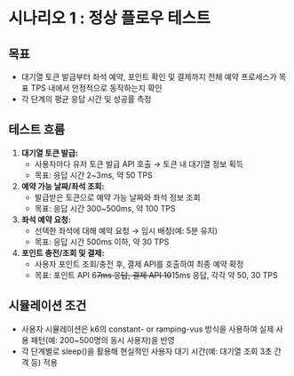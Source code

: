 # 시나리오 1 : 정상 플로우 테스트

## **목표**

* 대기열 토큰 발급부터 좌석 예약, 포인트 확인 및 결제까지 전체 예약 프로세스가 목표 TPS 내에서 안정적으로 동작하는지 확인
* 각 단계의 평균 응답 시간 및 성공률 측정

## **테스트 흐름**

1. **대기열 토큰 발급:**
   * 사용자마다 유저 토큰 발급 API 호출 → 토큰 내 대기열 정보 획득
   * 목표: 응답 시간 2\~3ms, 약 50 TPS
2. **예약 가능 날짜/좌석 조회:**
   * 발급받은 토큰으로 예약 가능 날짜와 좌석 정보 조회
   * 목표: 응답 시간 300\~500ms, 약 100 TPS
3. **좌석 예약 요청:**
   * 선택한 좌석에 대해 예약 요청 → 임시 배정(예: 5분 유지)
   * 목표: 응답 시간 500ms 이하, 약 30 TPS
4. **포인트 충전/조회 및 결제:**
   * 사용자 포인트 조회/충전 후, 결제 API를 호출하여 최종 예약 확정
   * 목표: 포인트 API 6~~7ms 응답, 결제 API 10~~15ms 응답, 각각 약 50, 30 TPS

## **시뮬레이션 조건**

* 사용자 시뮬레이션은 k6의 constant- or ramping-vus 방식을 사용하여 실제 사용 패턴(예: 200\~500명의 동시 사용자)을 반영
* 각 단계별로 sleep()을 활용해 현실적인 사용자 대기 시간(예: 대기열 조회 3초 간격 등) 적용
